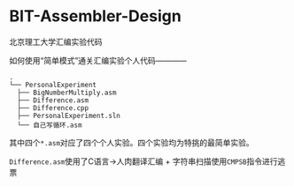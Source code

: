 # BIT-Assembler-Design

北京理工大学汇编实验代码

如何使用“简单模式”通关汇编实验个人代码————

  ```
  .
└── PersonalExperiment
    ├── BigNumberMultiply.asm
    ├── Difference.asm
    ├── Difference.cpp
    ├── PersonalExperiment.sln
    └── 自己写循环.asm
 ```

其中四个`*.asm`对应了四个个人实验。四个实验均为特挑的最简单实验。

`Difference.asm`使用了C语言->人肉翻译汇编 + 字符串扫描使用`CMPSB`指令进行逃票
